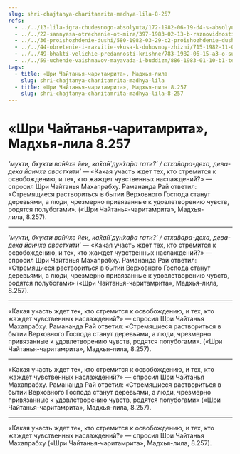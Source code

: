 ```yaml
---
slug: shri-chajtanya-charitamrita-madhya-lila-8-257
refs:
  - ../../13-lila-igra-chudesnogo-absolyuta/172-1982-06-19-d4-s-absolyutnoj-tochki-zreniya-vse-yavlyaetsya-vseblagoj-liloj-gospoda.md
  - ../../22-sannyasa-otrechenie-ot-mira/397-1983-02-13-b-raznovidnosti-i-filosofskie-aspekty-sannyasy.md
  - ../../36-proishozhdenie-dushi/580-1982-03-29-c2-proishozhdenie-dushi-i-tri-plana-bytiya.md
  - ../../44-obretenie-i-razvitie-vkusa-k-duhovnoy-zhizni/715-1982-11-03-a-b1-borba-s-majej-madhyama-adhikari-i-borba-v-lile-uttama-adhikari.md
  - ../../49-bhakti-velichie-predannosti-krishne/783-1982-06-15-a3-o-sudbe-gyani-v-gite-bhagavatam-i-chajtanya-charitamrite-proslavlenie-bhakti-v-gite.md
  - ../../59-uchenie-vaishnavov-mayavada-i-buddizm/886-1983-01-10-b1-temnaya-peshhera-otrecheniya.md
tags:
  - title: «Шри Чайтанья-чаритамрита», Мадхья-лила
    slug: shri-chajtanya-charitamrita-madhya-lila
  - title: «Шри Чайтанья-чаритамрита», Мадхья-лила 8.257
    slug: shri-chajtanya-charitamrita-madhya-lila-8-257
---
```


# «Шри Чайтанья-чаритамрита», Мадхья-лила 8.257

*‘мукти, бхукти ва̄н̃чхе йеи, ка̄ха̄н̇ дун̇ха̄ра гати?’ / стха̄вара-деха, дева-деха йаичхе авастхити’* — «Какая участь ждет тех, кто стремится к освобождению, и тех, кто жаждет чувственных наслаждений?» — спросил Шри Чайтанья Махапрабху. Рамананда Рай ответил: «Стремящиеся раствориться в бытии Верховного Господа станут деревьями, а люди, чрезмерно привязанные к удовлетворению чувств, родятся полубогами». («Шри Чайтанья-чаритамрита», Мадхья-лила, 8.257).

---

*‘мукти, бхукти ва̄н̃чхе йеи, ка̄ха̄н̇ дун̇ха̄ра гати?’ / стха̄вара-деха, дева-деха йаичхе авастхити’* — «Какая участь ждет тех, кто стремится к освобождению, и тех, кто жаждет чувственных наслаждений?» — спросил Шри Чайтанья Махапрабху. Рамананда Рай ответил: «Стремящиеся раствориться в бытии Верховного Господа станут деревьями, а люди, чрезмерно привязанные к удовлетворению чувств, родятся полубогами» («Шри Чайтанья-чаритамрита», Мадхья-лила, 8.257).

---

«Какая участь ждет тех, кто стремится к освобождению, и тех, кто жаждет чувственных наслаждений?» — спросил Шри Чайтанья Махапрабху. Рамананда Рай ответил: «Стремящиеся раствориться в бытии Верховного Господа станут деревьями, а люди, чрезмерно привязанные к удовлетворению чувств, родятся полубогами». («Шри Чайтанья-чаритамрита», Мадхья-лила, 8.257).

---

«Какая участь ждет тех, кто стремится к освобождению, и тех, кто жаждет чувственных наслаждений?» — спросил Шри Чайтанья Махапрабху. Рамананда Рай ответил: «Стремящиеся раствориться в бытии Верховного Господа станут деревьями, а люди, чрезмерно привязанные к удовлетворению чувств, родятся полубогами» («Шри Чайтанья-чаритамрита», Мадхья-лила, 8.257).

---

«Какая участь ждет тех, кто стремится к освобождению, и тех, кто жаждет чувственных наслаждений?» — спросил Шри Чайтанья Махапрабху («Шри Чайтанья-чаритамрита», Мадхья-лила, 8.257).
